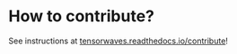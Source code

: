 # How to contribute?

See instructions at
[tensorwaves.readthedocs.io/contribute](https://pwa.readthedocs.io/projects/expertsystem/contribute)!
